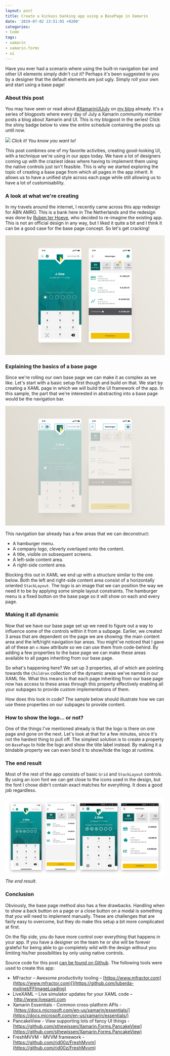 ```yaml
---
layout: post
title: Create a kickass banking app using a BasePage in Xamarin
date: '2019-07-02 13:51:05 +0200'
categories:
- Code
tags:
- xamarin
- xamarin.forms
- ui
---
```


Have you ever had a scenario where using the built-in navigation bar and other UI elements simply didn't cut it? Perhaps it's been suggested to you by a designer that the default elements are just ugly. Simply roll your own and start using a base page!

 

### About this post

You may have seen or read about [#XamarinUIJuly](https://twitter.com/search?f=tweets&vertical=default&q=%23XamarinUIJuly&src=typd) on [my blog](https://www.thewissen.io/introducing-xamarin-ui-july/) already. It's a series of blogposts where every day of July a Xamarin community member posts a blog about Xamarin and UI. This is my blogpost in the series! Click the shiny badge below to view the entire schedule containing the posts up until now.

[![](/images/posts/xamuijuly-1-250x105.png)](https://www.thewissen.io/introducing-xamarin-ui-july#schedule)
*Click it! You know you want to!*

This post combines one of my favorite activities, creating good-looking UI, with a technique we're using in our apps today. We have a lot of designers coming up with the craziest ideas where having to implement them using the native controls just isn't feasible. This is why we started exploring the topic of creating a base page from which all pages in the app inherit. It allows us to have a unified style across each page while still allowing us to have a lot of customisability.

### A look at what we're creating

In my travels around the internet, I recently came across this app redesign for ABN AMRO. This is a bank here in The Netherlands and the redesign was done by [Ruben ter Hoeve](https://dribbble.com/shots/6612733-Daily-UI-ABN-AMRO-redesign), who decided to re-imagine the existing app. This is not an official design in any way, but I liked it quite a bit and I think it can be a good case for the base page concept. So let's get cracking!

![](/images/posts/dribbble_dailyui_abn_amro_redesign.png)

### Explaining the basics of a base page

Since we're rolling our own base page we can make it as complex as we like. Let's start with a basic setup first though and build on that. We start by creating a XAML page in which we will build the UI framework of the app. In this sample, the part that we're interested in abstracting into a base page would be the navigation bar.

![](/images/posts/image-1.png)

This navigation bar already has a few areas that we can deconstruct:

*   A hamburger menu.
*   A company logo, cleverly overlayed onto the content.
*   A title, visible on subsequent screens.
*   A left-side content area.
*   A right-side content area.

Blocking this out in XAML we end up with a structure similar to the one below. Both the left and right-side content area consist of a horizontally oriented `StackLayout`. The logo is an image that we can position the way we need it to be by applying some simple layout constraints. The hamburger menu is a fixed button on the base page so it will show on each and every page.
<script src="https://gist.github.com/sthewissen/6d0d7c07858cc9c5ca8b18827d1eaf95.js"></script>

### Making it all dynamic

Now that we have our base page set up we need to figure out a way to influence some of the controls within it from a subpage. Earlier, we created 3 areas that are dependent on the page we are showing: the main content area and the left/right navigation bar areas. You might've noticed that I gave all of these an `x:Name` attribute so we can use them from code-behind. By adding a few properties to the base page we can make these areas available to all pages inheriting from our base page.
<script src="https://gist.github.com/sthewissen/c5cdc5f25efacaa8f12efab2af4d9d57.js"></script>

So what's happening here? We set up 3 properties, all of which are pointing towards the `Children` collection of the dynamic areas we've named in our XAML file. What this means is that each page inheriting from our base page now has access to these areas through this property effectively enabling all your subpages to provide custom implementations of them.

How does this look in code? The sample below should illustrate how we can use these properties on our subpages to provide content.
<script src="https://gist.github.com/sthewissen/1892f17f9f3c392ff9fc4f5b0957c410.js"></script>

### How to show the logo... or not?

One of the things I've mentioned already is that the logo is there on one page and gone on the next. Let's look at that for a few minutes, since it's not the hardest thing to pull off. The simplest solution is to create a property on `BasePage` to hide the logo and show the title label instead. By making it a bindable property we can even bind it to show/hide the logo at runtime. 
<script src="https://gist.github.com/sthewissen/ef912df35eb1d56389ba88a61d302dd5.js"></script>

### The end result

Most of the rest of the app consists of basic `Grid` and `StackLayout` controls. By using an icon font we can get close to the icons used in the design, but the font I chose didn't contain exact matches for everything. It does a good job regardless.

![](/images/posts/combined.jpg)
*The end result.*

### Conclusion

Obviously, the base page method also has a few drawbacks. Handling when to show a back button on a page or a close button on a modal is something that you will need to implement manually. These are challenges that are fairly easy to overcome, but they do make this setup a bit more complicated at first.

On the flip side, you do have more control over everything that happens in your app. If you have a designer on the team he or she will be forever grateful for being able to go completely wild with the design without you limiting his/her possibilities by only using native controls.

Source code for this post [can be found on Github](https://github.com/sthewissen/KickassUI.Banking). The following tools were used to create this app:

*   MFractor &ndash; Awesome productivity tooling – [https://www.mfractor.com](https://www.mfractor.com)[](https://github.com/luberda-molinet/FFImageLoading)
*   LiveXAML – Live simulator updates for your XAML code – [http://www.](http://www.livexaml.com/)[l](http://www.livexaml.com/)[ivexaml.com](http://www.livexaml.com/)[](https://github.com/martijn00/LottieXamarin)
*   Xamarin Essentials - Common cross-platform APIs - [https://docs.microsoft.com/en-us/xamarin/essentials/](https://docs.microsoft.com/en-us/xamarin/essentials/)
*   PancakeView - View supporting lots of fancy UI things - [https://github.com/sthewissen/Xamarin.Forms.PancakeView](https://github.com/sthewissen/Xamarin.Forms.PancakeView)
*   FreshMVVM - MVVM framework - [https://github.com/rid00z/FreshMvvm](https://github.com/rid00z/FreshMvvm) 

